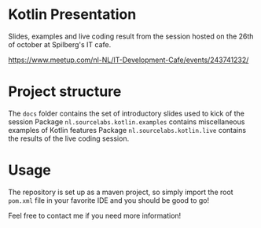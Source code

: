 # Kotlin Presentation

Slides, examples and live coding result from the session hosted on the 26th of october at Spilberg's IT cafe.

https://www.meetup.com/nl-NL/IT-Development-Cafe/events/243741232/

# Project structure

The `docs` folder contains the set of introductory slides used to kick of the session
Package `nl.sourcelabs.kotlin.examples` contains miscellaneous examples of Kotlin features
Package `nl.sourcelabs.kotlin.live` contains the results of the live coding session.

# Usage

The repository is set up as a maven project, so simply import the root `pom.xml` file in your favorite IDE and you should be good to go!

Feel free to contact me if you need more information!
